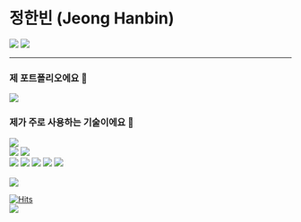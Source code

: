 # 정한빈 (Jeong Hanbin)
 <a target="_blank" href="https://github.com/hanbin8269/TIL"><img src="http://img.shields.io/badge/-TIL-yellow?style=flat&logo=github&locoColor=white"></a> <a target="_blank" href="https://hanbin8269.tistory.com/"><img src="https://img.shields.io/badge/Tistory-D94F00?style=flat&logo=dev.to&logoColor=white&logoWidth=50"></a>

---
### 제 포트폴리오에요 :dog: 
<a href=https://www.notion.so/Jeong-Hanbin-f29ac3b42b464c8ca83ac5b8648414ce><img src="https://img.shields.io/static/v1?logo=Notion&logoColor=white&message=Notion&color=black&label="/></a>

### 제가 주로 사용하는 기술이에요 🔨

<img src="https://img.shields.io/badge/Python-3776AB?style=flat&logo=Python&logoColor=white"/>
<br>
<img src="https://img.shields.io/badge/Django-092E20?style=flat&logo=Django&logoColor=white"/></a>
<img src="https://img.shields.io/badge/FastAPI-009688?style=flat&logo=FastAPI&logoColor=white"/></a>
<br>
<img src="https://img.shields.io/badge/MySQL-4479A1?style=flat&logo=MySQL&logoColor=white"/></a>
<img src="https://img.shields.io/badge/Git-232F3E?style=flat&logo=Git&logoColor=white"/></a>
<img src="https://img.shields.io/badge/Docker-2496ED?style=flat&logo=Docker&logoColor=white"/></a></a>
<img src="https://img.shields.io/badge/Jenkins-D24939?style=flat&logo=Jenkins&logoColor=white"/></a></a>
<img src="https://img.shields.io/badge/AWS EC2-232F3E?style=flat&logo=Amazon AWS&logoColor=white"/></a></a>

<br>   
<br>   
<a href="https://github.com/hanbin8269">
   <img src="https://github-readme-stats.vercel.app/api?username=hanbin8269">
</a>
 
[![Hits](https://hits.seeyoufarm.com/api/count/incr/badge.svg?url=https://github.com/hanbin8269)](https://hits.seeyoufarm.com)
<br>
![](https://img.shields.io/github/followers/hanbin8269?style=social)